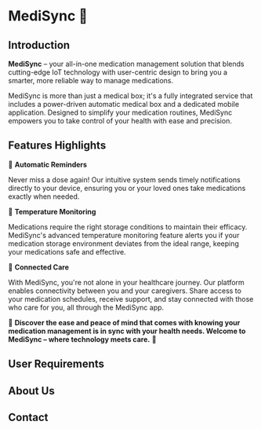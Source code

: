 # MediSync :pill:

## Introduction
**MediSync** – your all-in-one medication management solution that blends cutting-edge IoT technology with user-centric design to bring you a smarter, more reliable way to manage medications.

MediSync is more than just a medical box; it's a fully integrated service that includes a power-driven automatic medical box and a dedicated mobile application. Designed to simplify your medication routines, MediSync empowers you to take control of your health with ease and precision.


## Features Highlights
:pill: **Automatic Reminders** 

Never miss a dose again! Our intuitive system sends timely notifications directly to your device, ensuring you or your loved ones take medications exactly when needed.

:pill: **Temperature Monitoring** 

Medications require the right storage conditions to maintain their efficacy. MediSync's advanced temperature monitoring feature alerts you if your medication storage environment deviates from the ideal range, keeping your medications safe and effective.

:pill: **Connected Care** 

With MediSync, you're not alone in your healthcare journey. Our platform enables connectivity between you and your caregivers. Share access to your medication schedules, receive support, and stay connected with those who care for you, all through the MediSync app.


:cherry_blossom: **Discover the ease and peace of mind that comes with knowing your medication management is in sync with your health needs. Welcome to MediSync – where technology meets care.** :cherry_blossom:

## User Requirements




## About Us
## Contact
